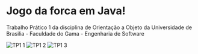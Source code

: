 # Jogo da forca em Java!
Trabalho Prático 1 da disciplina de Orientação a Objeto da Universidade de Brasilia - Faculdade do Gama - Engenharia de Software

![TP1 1](https://user-images.githubusercontent.com/87709987/151436477-f12b55d2-f286-458f-bdb7-2ed308d417e4.png)
![TP1 2](https://user-images.githubusercontent.com/87709987/151436710-a8f539f0-4a5c-4d53-8dd7-eb27b172f9cd.png)
![TP1 3](https://user-images.githubusercontent.com/87709987/151436890-1e2a2581-3918-4705-8d6d-b7f5b825d237.png)
